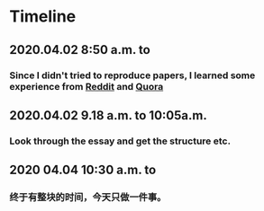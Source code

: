 # Timeline
## 2020.04.02 8:50 a.m. to 
### Since I didn't tried to reproduce papers, I learned some experience from [Reddit](https://www.reddit.com/r/learnmachinelearning/comments/c6f2rj/how_to_reproduce_papers/) and [Quora](https://www.quora.com/How-much-time-does-it-take-to-reproduce-a-research-paper-in-Computer-Science)
## 2020.04.02 9.18 a.m. to 10:05a.m.
### Look through the essay and get the structure etc.
## 2020 04.04 10:30 a.m. to 
### 终于有整块的时间，今天只做一件事。

